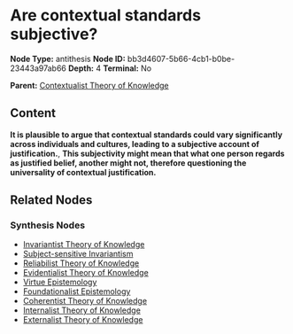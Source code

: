 # Are contextual standards subjective?

**Node Type:** antithesis
**Node ID:** bb3d4607-5b66-4cb1-b0be-23443a97ab66
**Depth:** 4
**Terminal:** No

**Parent:** [Contextualist Theory of Knowledge](contextualist-theory-of-knowledge-synthesis-d708d935-46f9-4994-b674-628e9f087220.md)

## Content

**It is plausible to argue that contextual standards could vary significantly across individuals and cultures, leading to a subjective account of justification.**, **This subjectivity might mean that what one person regards as justified belief, another might not, therefore questioning the universality of contextual justification.**

## Related Nodes

### Synthesis Nodes

- [Invariantist Theory of Knowledge](invariantist-theory-of-knowledge-synthesis-42a6bbb7-f3e2-4e68-b88c-1653ca564db7.md)
- [Subject-sensitive Invariantism](subject-sensitive-invariantism-synthesis-2e4c3dc7-c2b1-42ec-a621-474d47a5ffb9.md)
- [Reliabilist Theory of Knowledge](reliabilist-theory-of-knowledge-synthesis-5a782d6c-2918-4e31-b2eb-0c92f27e4d05.md)
- [Evidentialist Theory of Knowledge](evidentialist-theory-of-knowledge-synthesis-136a234e-7f52-4856-b4ff-12164d94aea2.md)
- [Virtue Epistemology](virtue-epistemology-synthesis-bc6465f0-3b59-4a92-b3f1-bd2e735ef63c.md)
- [Foundationalist Epistemology](foundationalist-epistemology-synthesis-39430fb7-904f-446c-806e-8bb47127630c.md)
- [Coherentist Theory of Knowledge](coherentist-theory-of-knowledge-synthesis-2bf57ba6-882c-4e46-acf2-a5e1f5e32019.md)
- [Internalist Theory of Knowledge](internalist-theory-of-knowledge-synthesis-f85736b3-1fa2-4865-815d-7538804bd10f.md)
- [Externalist Theory of Knowledge](externalist-theory-of-knowledge-synthesis-a2ad3ecf-dada-4339-a1a0-fbb7bea72f1e.md)
